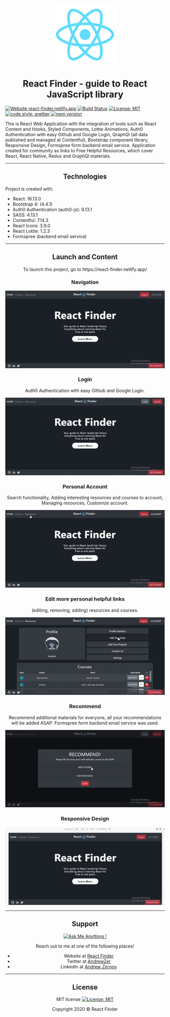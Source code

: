 <div align="center">
  <img src="./public/logo192.png"></img>
</div>

<h1 align="center">React Finder - guide to React JavaScript library</h1>

[![Website react-finder.netlify.app](https://img.shields.io/website-up-down-green-red/http/perso.crans.org.svg)](https://react-finder.netlify.app/)
[![Build Status](https://travis-ci.com/AndreiZernov/react-finder.svg?branch=master)](https://travis-ci.com/AndreiZernov/react-finder)
[![License: MIT](https://img.shields.io/badge/License-MIT-yellow.svg)](https://github.com/AndreiZernov/react-finder/blob/master/LICENSE)
[![code style: prettier](https://img.shields.io/badge/code_style-prettier-ff69b4.svg?style=flat-square)](https://github.com/prettier/prettier)
[![npm version](https://badge.fury.io/js/npm.svg)](https://badge.fury.io/js/npm)

This is React Web Application with the integration of tools such as React Context and Hooks, Styled Components, Lottie Animations, Auth0 Authentication with easy Github and Google Login, QraphQl (all data published and managed at Contentful), Bootstrap component library, Responsive Design, Formspree form backend email service.
Application created for community as links to Free Helpful Resources, which cover React, React Native, Redux and GraphQl materials.

---

<h2 align="center"> Technologies</h2>

Project is created with:

- React: 16.13.0
- Bootstrap 4: (4.4.1)
- Auth0 Authentication (auth0-js): 9.13.1
- SASS: 4.13.1
- Contentful: 7.14.3
- React Icons: 3.9.0
- React Lottie: 1.2.3
- Formspree (backend email service)

---

<h2 align="center"> Launch and Content</h2>

<p align="center">To launch this project, go to https://react-finder.netlify.app/</p>

<h3 align="center"> Navigation</h3>

<div align="center">
  <img src="./src/images/readme1.gif">
</div>

<h3 align="center"> Login</h3>

<p align="center">Auth0 Authentication with easy Github and Google Login.</p>

<div align="center">
  <img src="./src/images/readme2.gif">
</div>

<h3 align="center"> Personal Account</h3>

<p align="center">Search functionality, Adding interesting resources and courses to account, Managing resources, Customize account.</p>

<div align="center">
  <img src="./src/images/readme3.gif">
</div>

<h3 align="center"> Edit more personal helpful links</h3>

<p align="center">(editing, removing, adding) resources and courses.</p>

<div align="center">
  <img src="./src/images/readme4.gif">
</div>

<h3 align="center"> Recommend</h3>

<p align="center">Recommend additional materials for everyone, all your recommendations will be added ASAP.
Formspree form backend email service was used.</p>

<div align="center">
  <img src="./src/images/readme5.gif">
</div>

<h3 align="center">Responsive Design</h3>

<div align="center">
  <img src="./src/images/readme6.gif">
</div>

---

<div align="center">

<h2> Support</h2>

[![Ask Me Anything !](https://img.shields.io/badge/Ask%20me-anything-1abc9c.svg)](https://github.com/AndreiZernov)

Reach out to me at one of the following places!

- Website at [React Finder](https://react-finder.netlify.app/)
- Twitter at [AndrewZer](https://twitter.com/AndrewZer)
- LinkedIn at [Andrew Zernov](https://www.linkedin.com/in/andrei-zernov/)

---

<h2> License</h2>

MIT license [![License: MIT](https://img.shields.io/badge/License-MIT-yellow.svg)](https://github.com/AndreiZernov/react-finder/blob/master/LICENSE)

Copyright 2020 © React Finder

</div>

